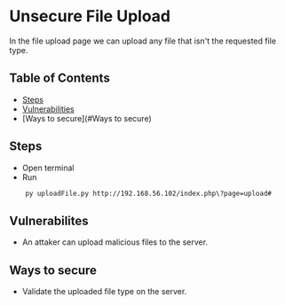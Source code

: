 # Unsecure File Upload

In the file upload page we can upload any file that isn't the requested file type.

## Table of Contents

- [Steps](#Steps)
- [Vulnerabilities](#Vulnerabilities)
- [Ways to secure](#Ways to secure)

## Steps
* Open terminal
* Run
```bash
	py uploadFile.py http://192.168.56.102/index.php\?page=upload# 
```

## Vulnerabilites
* An attaker can upload malicious files to the server.

## Ways to secure
* Validate the uploaded file type on the server.
